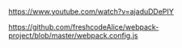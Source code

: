 https://www.youtube.com/watch?v=ajaduDDePIY

https://github.com/freshcodeAlice/webpack-project/blob/master/webpack.config.js
